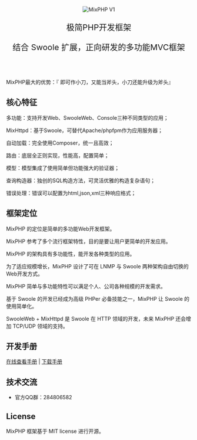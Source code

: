 <br>

<p align="center">
<img src="https://git.kancloud.cn/repos/onanying/mixphp1/raw/ba9d4f9d235c24da0a7b8d8a8aa53a57b8e83331/images/logo.png?access-token=1899f10823ef02e1745183298b8c71d3" alt="MixPHP V1">
</p>

<p align="center" style="font-size: 22px">极简PHP开发框架</p>

<p align="center" style="font-size: 22px">结合 Swoole 扩展，正向研发的多功能MVC框架</p>

<br>
<br>

MixPHP最大的优势：『 即可作小刀，又能当斧头，小刀还能升级为斧头』    

## 核心特征

多功能：支持开发Web、SwooleWeb、Console三种不同类型的应用；

MixHttpd：基于Swoole，可替代Apache/phpfpm作为应用服务器；

自动加载：完全使用Composer，统一且高效；

路由：底层全正则实现，性能高，配置简单；

模型：模型集成了使用简单但功能强大的验证器；

查询构造器：独创的SQL构造方法，可灵活优雅的构造复杂语句；

错误处理：错误可以配置为html,json,xml三种响应格式；

## 框架定位

MixPHP 的定位是简单的多功能Web开发框架。

MixPHP 参考了多个流行框架特性，目的是要让用户更简单的开发应用。

MixPHP 的架构具有多功能性，能开发各种类型的应用。

为了适应规模增长，MixPHP 设计了可在 LNMP 与 Swoole 两种架构自由切换的Web开发方式。

MixPHP 简单与多功能特性可以满足个人、公司各种规模的开发需求。

基于 Swoole 的开发已经成为高级 PHPer 必备技能之一，MixPHP 让 Swoole 的使用简单化。

SwooleWeb + MixHttpd 是 Swoole 在 HTTP 领域的开发，未来 MixPHP 还会增加 TCP/UDP 领域的支持。


## 开发手册
 
[在线查看手册](https://www.kancloud.cn/onanying/mixphp1/379324) | [下载手册](https://www.kancloud.cn/onanying/mixphp1)

## 技术交流

- 官方QQ群：284806582

## License

MixPHP 框架基于 MIT license 进行开源。